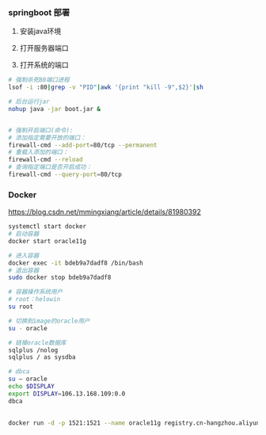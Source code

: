 ### springboot 部署

1. 安装java环境

2. 打开服务器端口

3. 打开系统的端口

```bash
# 强制杀死80端口进程
lsof -i :80|grep -v "PID"|awk '{print "kill -9",$2}'|sh 

# 后台运行jar
nohup java -jar boot.jar &


# 强制开启端口(命令):
# 添加指定需要开放的端口：
firewall-cmd --add-port=80/tcp --permanent
# 重载入添加的端口：
firewall-cmd --reload
# 查询指定端口是否开启成功：
firewall-cmd --query-port=80/tcp
```

### Docker

https://blog.csdn.net/mmingxiang/article/details/81980392

```bash
systemctl start docker
# 启动容器 
docker start oracle11g

# 进入容器
docker exec -it bdeb9a7dadf8 /bin/bash
# 退出容器
sudo docker stop bdeb9a7dadf8

# 容器操作系统用户 
# root：helowin
su root

# 切换到image的oracle用户
su - oracle

# 链接oracle数据库
sqlplus /nolog
sqlplus / as sysdba

# dbca
su – oracle
echo $DISPLAY
export DISPLAY=106.13.168.109:0.0
dbca

  
docker run -d -p 1521:1521 --name oracle11g registry.cn-hangzhou.aliyuncs.com/helowin/oracle_11g -v /etc/localtime:/etc/localtime:ro -v /tmp/.X11-unix:/tmp/.X11-unix -e DISPLAY=unix$DISPLAY -e GDK_SCALE -e GDK_DPI_SCALE
```
